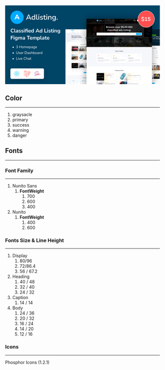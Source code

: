 ![](src/images/preview.png)

## Color

---

1.  graysacle
2. primary
3. success
4. warning
5. danger

## Fonts

---

### Font Family

---

1. Nunito Sans
    1. **FontWeight**
        1. 700
        2. 600
        3. 400
2. Nunito 
    1. **FontWeight**
        1. 400
        2. 600

### Fonts Size & Line Height

---

1. Display
    1. 80/96
    2. 72/86.4
    3. 56 / 67.2
2. Heading
    1. 40 / 48
    2. 32 / 40
    3. 24 / 32
3. Caption
    1. 14 / 14
4. Body 
    1. 24 / 36
    2. 20 / 32
    3. 16 / 24
    4. 14 / 20
    5. 12 / 16

### Icons

---

Phosphor Icons (1.2.1)
